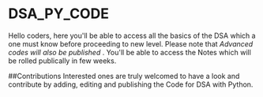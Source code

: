 # DSA_PY_CODE
Hello coders, here you'll be able to access all the basics of the DSA which a one must know before proceeding to new level. 
Please note that *Advanced codes will also be published* . You'll be able to access the Notes which will be rolled publically in few weeks.


##Contributions
Interested ones are truly welcomed to have a look and contribute by adding, editing and publishing the Code for DSA with Python.
